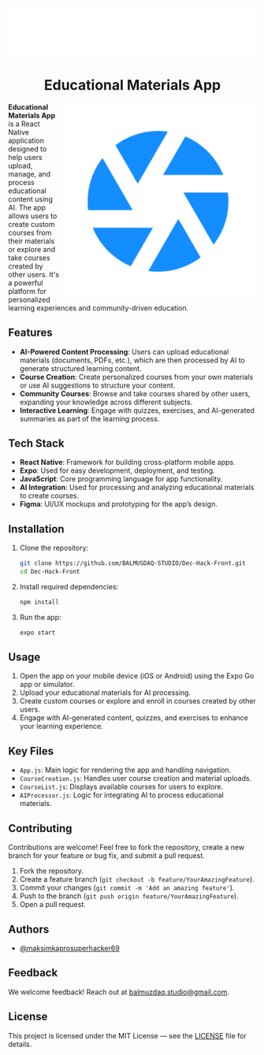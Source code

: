 
![Logo](https://raw.githubusercontent.com/BALMUSDAQ-STUDIO/Balmuzdaq-logos/refs/heads/main/Balmuzdaq_white.png)

<h1 align="center">Educational Materials App</h1>

<img src="https://github.com/BALMUZDAQ-STUDIO/Balmuzdaq-logos/blob/main/Group%2086.png" alt="App Preview" width="400" align="right"/>

**Educational Materials App** is a React Native application designed to help users upload, manage, and process educational content using AI. The app allows users to create custom courses from their materials or explore and take courses created by other users. It's a powerful platform for personalized learning experiences and community-driven education.

## Features

- **AI-Powered Content Processing**: Users can upload educational materials (documents, PDFs, etc.), which are then processed by AI to generate structured learning content.
- **Course Creation**: Create personalized courses from your own materials or use AI suggestions to structure your content.
- **Community Courses**: Browse and take courses shared by other users, expanding your knowledge across different subjects.
- **Interactive Learning**: Engage with quizzes, exercises, and AI-generated summaries as part of the learning process.

## Tech Stack

- **React Native**: Framework for building cross-platform mobile apps.
- **Expo**: Used for easy development, deployment, and testing.
- **JavaScript**: Core programming language for app functionality.
- **AI Integration**: Used for processing and analyzing educational materials to create courses.
- **Figma**: UI/UX mockups and prototyping for the app’s design.

## Installation

1. Clone the repository:

    ```bash
    git clone https://github.com/BALMUSDAQ-STUDIO/Dec-Hack-Front.git
    cd Dec-Hack-Front
    ```

2. Install required dependencies:

    ```bash
    npm install
    ```

3. Run the app:

    ```bash
    expo start
    ```

## Usage

1. Open the app on your mobile device (iOS or Android) using the Expo Go app or simulator.
2. Upload your educational materials for AI processing.
3. Create custom courses or explore and enroll in courses created by other users.
4. Engage with AI-generated content, quizzes, and exercises to enhance your learning experience.

## Key Files

- `App.js`: Main logic for rendering the app and handling navigation.
- `CourseCreation.js`: Handles user course creation and material uploads.
- `CourseList.js`: Displays available courses for users to explore.
- `AIProcessor.js`: Logic for integrating AI to process educational materials.

## Contributing

Contributions are welcome! Feel free to fork the repository, create a new branch for your feature or bug fix, and submit a pull request.

1. Fork the repository.
2. Create a feature branch (`git checkout -b feature/YourAmazingFeature`).
3. Commit your changes (`git commit -m 'Add an amazing feature'`).
4. Push to the branch (`git push origin feature/YourAmazingFeature`).
5. Open a pull request.

## Authors

- [@maksimkaprosuperhacker69](https://www.github.com/maksimkaprosuperhacker69)
  

## Feedback

We welcome feedback! Reach out at balmuzdaq.studio@gmail.com.

## License

This project is licensed under the MIT License — see the [LICENSE](LICENSE) file for details.
